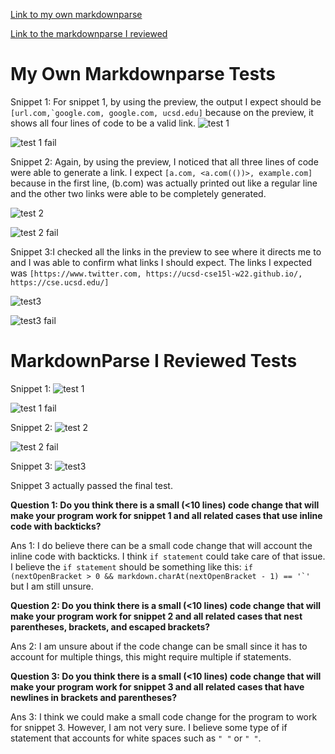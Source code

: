 [Link to my own markdownparse](https://github.com/xtrasee/markdown-parse-main)

[Link to the markdownparse I reviewed](https://github.com/xtrasee/markdown-parse)

# **My Own Markdownparse Tests**
Snippet 1: For snippet 1, by using the preview, the output I expect should be ```[url.com,`google.com, google.com, ucsd.edu]``` because on the preview, it shows all four lines of code to be a valid link.
![test 1](https://user-images.githubusercontent.com/92359561/155485544-4306ae0a-b6e1-41a7-9972-89f941cc1f52.png)

![test 1 fail](https://user-images.githubusercontent.com/92359561/155485662-642ccc64-ce9e-4804-83a3-d65c0b2f31fb.png)

Snippet 2: Again, by using the preview, I noticed that all three lines of code were able to generate a link. I expect ```[a.com, <a.com(())>, example.com]``` because in the first line, (b.com) was actually printed out like a regular line and the other two links were able to be completely generated.

![test 2](https://user-images.githubusercontent.com/92359561/155481909-f4444fc2-c88f-47a2-9134-d1306e472a0e.png)

![test 2 fail](https://user-images.githubusercontent.com/92359561/155481964-8e2c4be2-7af0-4cb6-94be-4c9d524b29b5.png)

Snippet 3:I checked all the links in the preview to see where it directs me to and I was able to confirm what links I should expect. The links I expected was ```[https://www.twitter.com, https://ucsd-cse15l-w22.github.io/, https://cse.ucsd.edu/]```

![test3](https://user-images.githubusercontent.com/92359561/155482843-1313bac5-3f52-441a-abd7-c28b15c4d8ba.png)

![test3 fail](https://user-images.githubusercontent.com/92359561/155482937-9a1a97f6-f17e-480a-b0f6-d3137afc6c7c.png)

# **MarkdownParse I Reviewed Tests**
Snippet 1:
![test 1](https://user-images.githubusercontent.com/92359561/155653546-89be2fd8-7d55-4ce2-a3ab-1f917767b86b.png)

![test 1 fail](https://user-images.githubusercontent.com/92359561/155653592-c82f1834-6af1-4d4e-a1b6-d07e2ced8c35.png)

Snippet 2:
![test 2](https://user-images.githubusercontent.com/92359561/155653632-59cd5a5b-6647-4f1f-8f0d-3fef8ae18b27.png)

![test 2 fail](https://user-images.githubusercontent.com/92359561/155653666-5daa3294-09f5-47bc-807d-8ccfa16c52c8.png)

Snippet 3:
![test3](https://user-images.githubusercontent.com/92359561/155653692-8715fca0-8eb1-44d8-908c-480182f14b46.png)

Snippet 3 actually passed the final test.

**Question 1: Do you think there is a small (<10 lines) code change that will make your program work for snippet 1 and all related cases that use inline code with backticks?**

Ans 1: I do believe there can be a small code change that will account the inline code with backticks. I think ```if statement``` could take care of that issue. I believe the ```if statement``` should be something like this: ```if (nextOpenBracket > 0 && markdown.charAt(nextOpenBracket - 1) == '`'``` but I am still unsure.

**Question 2: Do you think there is a small (<10 lines) code change that will make your program work for snippet 2 and all related cases that nest parentheses, brackets, and escaped brackets?**

Ans 2: I am unsure about if the code change can be small since it has to account for multiple things, this might require multiple if statements.

**Question 3: Do you think there is a small (<10 lines) code change that will make your program work for snippet 3 and all related cases that have newlines in brackets and parentheses?**

Ans 3: I think we could make a small code change for the program to work for snippet 3. However, I am not very sure. I believe some type of if statement that accounts for white spaces such as ```" "``` or ```"
"```.
